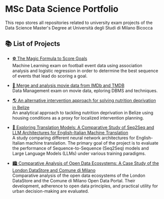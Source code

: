 # MSc Data Science Portfolio
This repo stores all repositories related to university exam projects of the Data Science Master's Degree at Università degli Studi di Milano Bicocca

## 📚 List of Projects

- [⚽ The Magic Formula to Score Goals](https://github.com/AntonioMastroianni/Machine-Learning-Exam)  
 Machine Learning exam on football event data using association analysis and logistic regression in order to determine the best sequence of events that lead do scoring a goal.

- [🎥 Merge and analysis movie data from IMDb and TMDB](https://github.com/AntonioMastroianni/Data-Management-Project)  
 Data Management exam on movie data, eploring DBMS and techniques.

- [🌎 An alternative intervention approach for solving nutrition deprivation in Belize](https://github.com/AntonioMastroianni/Data-Science-Lab-Project)  
 An analytical approach to tackling nutrition deprivation in Belize using housing conditions as a proxy for localized intervention planning.

- [🤖 Exploring Translation Models: A Comparative Study of Seq2Seq and LLM Architectures for English-Italian Machine Translation](https://github.com/Pakyy/NLP-Project---MT-en-it/tree/main)  
 A study comparing different neural network architectures for English-Italian machine translation. The primary goal of the project is to evaluate the performance of Sequence-to-Sequence (Seq2Seq) models and Large Language Models (LLMs) under various training paradigms.

- [🏙️ Comparative Analysis of Open Data Ecosystems: A Case Study of the London DataStore and Comune di Milano](https://github.com/AntonioMastroianni/Smart-Cities-Project/tree/main)  
 Comparative analysis of the open data ecosystems of the London DataStore and the Comune di Milano Open Data Portal. Their development, adherence to open data principles, and practical utility for urban decision-making are evaluated.


